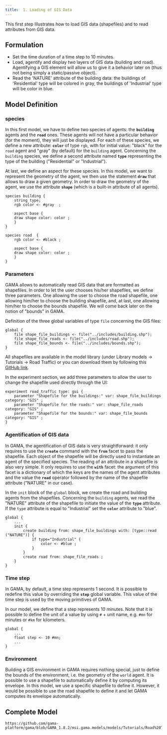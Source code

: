 ```yaml
---
title:  1. Loading of GIS Data
---
```



This first step Illustrates how to load GIS data (shapefiles) and to read attributes from GIS data.


## Formulation

* Set the time duration of a time step to 10 minutes.
* Load, agentify and display two layers of GIS data (building and road). Agentifying a GIS element will allow us to give it a behavior later on (thus not being simply a static/passive object).
* Read the 'NATURE' attribute of the building data: the buildings of 'Residential' type will be colored in gray, the buildings of 'Industrial' type will be color in blue.


## Model Definition

### species

In this first model, we have to define two species of agents: the **`building`** agents and the **`road`** ones. These agents will not have a particular behavior (for the moment), they will just be displayed.
For each of these species, we define a new attribute: **`color`** of type `rgb`, with for initial value: "black" for the `road` agent and "gray" (by default) for the `building` agent. Concerning the `building` species, we define a second attribute named **`type`** representing the type of the building ("Residential" or "Industrial").

At last, we define an aspect for these species. In this model, we want to represent the geometry of the agent, we then use the statement **`draw`** that allows to draw a given geometry. In order to draw the geometry of the agent, we use the attribute **`shape`** (which is a built-in attribute of all agents).

```
species building {
    string type; 
    rgb color <- #gray  ;
	
    aspect base {
	draw shape color: color ;
    }
}

species road  {
    rgb color <- #black ;
	
    aspect base {
	draw shape color: color ;
    }
}
```


### Parameters

GAMA allows to automatically read GIS data that are formatted as shapefiles. In order to let the user chooses his/her shapefiles, we define three parameters. One allowing the user to choose the road shapefile, one allowing him/her to choose the building shapefile, and, at last, one allowing him/her to choose the bounds shapefile. We will come back later on the notion of "bounds" in GAMA.

Definition of the three global variables of type `file` concerning the GIS files:
```
global {
    file shape_file_buildings <- file("../includes/building.shp");
    file shape_file_roads <- file("../includes/road.shp");
    file shape_file_bounds <- file("../includes/bounds.shp");
}
```

All shapefiles are available in the model library (under Library models -> Tutorials -> Road Traffic) or you can download them by following this [GitHub link](https://github.com/gama-platform/gama/tree/GAMA_1.8.2/msi.gama.models/models/Tutorials/Road%20Traffic/includes).

In the experiment section, we add three parameters to allow the user to change the shapefile used directly through the UI:

```
experiment road_traffic type: gui {
    parameter "Shapefile for the buildings:" var: shape_file_buildings category: "GIS" ;
    parameter "Shapefile for the roads:" var: shape_file_roads category: "GIS" ;
    parameter "Shapefile for the bounds:" var: shape_file_bounds category: "GIS" ;
}
```

### Agentification of GIS data

In GAMA, the agentification of GIS data is very straightforward: it only requires to use the **`create`** command with the **`from`** facet to pass the shapefile. Each object of the shapefile will be directly used to instantiate an agent of the specified species. The reading of an attribute in a shapefile is also very simple. It only requires to use the **`with`** facet: the argument of this facet is a dictionary of which the keys are the names of the agent attributes and the value the **`read`** operator followed by the name of the shapefile attribute ("NATURE" in our case).

In the `init` block of the `global` block, we create the road and building agents from the shapefiles. Concerning the `building` agents, we read the "NATURE" attribute of the shapefile to initiate the value of the **`type`** attribute. If the `type` attribute is equal to "Industrial" set the **`color`** attribute to "blue".

```
global {
    ...
    init {
        create building from: shape_file_buildings with: [type::read ("NATURE")] {
            if type="Industrial" {
                color <- #blue ;
            }
        }
        create road from: shape_file_roads ;
    }
} 
```

### Time step

In GAMA, by default, a time step represents 1 second. It is possible to redefine this value by overriding the **`step`** global variable. This value of the time step is used by the moving primitives of GAMA.

In our model, we define that a step represents 10 minutes. Note that it is possible to define the unit of a value by using `#` + unit name, e.g. `#mn` for minutes or `#km` for kilometers.

```
global {
    ...
    float step <- 10 #mn;
    ...
}
```

### Environment

Building a GIS environment in GAMA requires nothing special, just to define the bounds of the environment, i.e. the geometry of the `world` agent. It is possible to use a shapefile to automatically define it by computing its envelope. In this model, we use a specific shapefile to define it. However, it would be possible to use the road shapefile to define it and let GAMA computes its envelope automatically.

## Complete Model

```gaml reference
https://github.com/gama-platform/gama/blob/GAMA_1.8.2/msi.gama.models/models/Tutorials/Road%20Traffic/models/Model%2001.gaml
```
